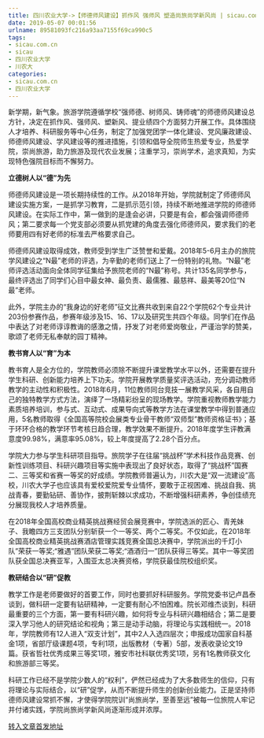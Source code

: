 ```yaml
---
title: 四川农业大学->【师德师风建设】抓作风 强师风 塑造尚旅尚学新风尚 | sicau.com.cn
date: 2019-05-07 00:01:56
urlname: 89581093fc216a93aa7155f69ca990c5
tags: 
- sicau.com.cn
- sicau
- 四川农业大学
- 川农大
categories:
- sicau.com.cn
- 四川农业大学
---
```


新学期，新气象。旅游学院遵循学校“强师德、树师风、铸师魂”的师德师风建设总方针，决定在抓作风、强师风、塑新风、提业绩四个方面努力开展工作。具体围绕人才培养、科研服务等中心任务，制定了加强党团学一体化建设、党风廉政建设、师德师风建设、学风建设等的推进措施，引领和倡导全院师生热爱专业，热爱学院，崇尚旅游，助力旅游及现代农业发展；注重学习，崇尚学术，追求真知，为实现特色强院目标而不懈努力。

**立德树人以“德”为先**

师德师风建设是一项长期持续性的工作。从2018年开始，学院就制定了师德师风建设实施方案，一是抓学习教育，二是抓示范引领，持续不断地推进学院的师德师风建设。在实际工作中，第一做到的是逢会必讲，只要是有会，都会强调师德师风；第二要求每一个党支部必须要从抓党建的角度去强化师德师风，要求我们的老师要用四有好老师的标准去严格要求自己。

师德师风建设取得成效，教师受到学生广泛赞誉和爱戴。2018年5-6月主办的旅院学风建设之“N最”老师的评选，为辛勤的老师们送上了一份特别的礼物。“N最”老师评选活动面向全体同学征集给予旅院老师的“N最”称号。共计135名同学参与，最终评选出了同学们心目中最女神、最负责、最儒雅、最慈祥、最美等20位“N最”老师。

此外，学院主办的“我身边的好老师”征文比赛共收到来自22个学院62个专业共计203份参赛作品，参赛年级涉及15、16、17以及研究生共四个年级。同学们在作品中表达了对老师谆谆教诲的感激之情，抒发了对老师爱岗敬业，严谨治学的赞美，歌颂了老师无私奉献的园丁精神。

**教书育人以“育”为本**

教书育人是全方位的，学院教师必须除不断提升课堂教学水平以外，还需要在提升学生科研、创新能力培养上下功夫。学院开展教学质量奖评选活动，充分调动教师教学的主动性和积极性。2018年6月，11位教师同台竞技一展教学风采，各自用自己的独特教学方式方法，演绎了一场精彩纷呈的现场教学。学院重视教师教学能力素质培养培训，参与式、互动式、成果导向式等教学方法在课堂教学中得到普通应用，5名教师取得《全国高等院校会展类专业骨干教师“双师型”教师资格证书》；基于环环合格的教学环节考核日趋合理，教学效果不断提升。2018年度学生评教满意度99.98%，满意率95.08%，较上年度提高了2.28个百分点。

学院大力参与学生科研项目指导。旅院学子在往届“挑战杯”学术科技作品竞赛、创新性训练项目、科研兴趣项目等实施中表现出了良好状态，取得了“挑战杯”国赛二、三等奖和省赛一等奖的好成绩。学院教师普遍认为，川农大是“双一流建设”高校，川农大学子也应该具有爱校爱院爱专业情怀，要敢于正视困难、挑战自我、挑战青春，要勤钻研、善协作，披荆斩棘以求成功，不断增强科研素养，争创佳绩充分展现我校人才培养质量。

在2018年全国高校商业精英挑战赛经贸会展竞赛中，学院选派的匠心、青羌妹子、我瞻四方三支团队分别斩获一个一等奖、两个二等奖。不仅如此，在2018年全国高校商业精英挑战赛酒店管理实践竞赛全国总决赛中，学院派出的千灯小队”荣获一等奖;“雅遇”团队荣获二等奖;“酒酒归一”团队获得三等奖。其中一等奖团队获全国总决赛亚军，入围亚太总决赛资格，学院获最佳院校组织奖。

**教研结合以“研”促教**

教学工作是老师要做好的首要工作，同时也要抓好科研服务。学院党委书记卢昌泰谈到，做科研一定要有钻研精神，一定要有耐心不怕困难。院长邓维杰谈到，科研最重要的三个方面，第一要有科研兴趣，如何将专业与科研兴趣相结合；第二是要深入学习他人的研究结论和视角；第三是动手动脑，将理论与实践相统一。2018年，学院教师有12人进入“双支计划”，其中2人入选四层次；申报成功国家自科基金1项，省部厅级课题4项，专利1项，出版教材（专著）5部，发表收录论文19篇。获省哲社优秀成果三等奖1项，雅安市社科联优秀奖1项，另有1名教师获文化和旅游部三等奖。

科研工作已经不是学院少数人的“权利”，俨然已经成为了大多数师生的信仰，只有将理论与实际结合，以“研”促学，从而不断提升师生的创新创业能力。正是坚持师德师风建设常抓不懈，才使得学院院训“尚旅尚学，至善至远”被每一位旅院人牢记并付诸实践，学院尚旅尚学新风尚逐渐形成并浓厚。

[转入文章首发地址](https://news.sicau.edu.cn/info/1078/51003.htm)